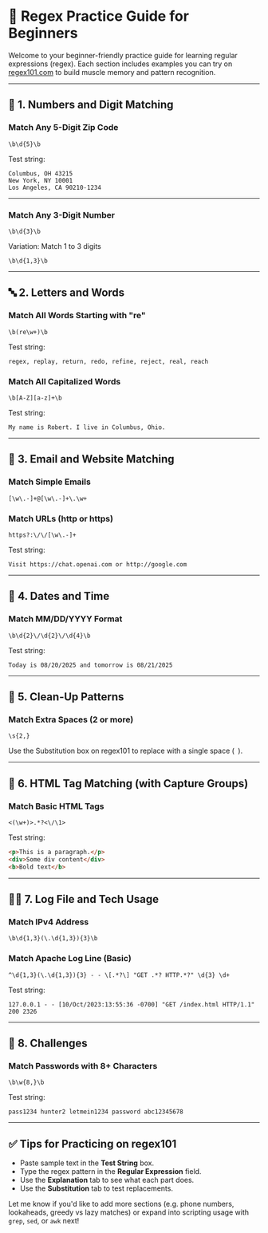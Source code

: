 # 📘 Regex Practice Guide for Beginners

Welcome to your beginner-friendly practice guide for learning regular expressions (regex). Each section includes examples you can try on [regex101.com](https://regex101.com) to build muscle memory and pattern recognition.

---

## 🔢 1. Numbers and Digit Matching

### Match Any 5-Digit Zip Code

```regex
\b\d{5}\b
```

Test string:

```
Columbus, OH 43215
New York, NY 10001
Los Angeles, CA 90210-1234
```

---

### Match Any 3-Digit Number

```regex
\b\d{3}\b
```

Variation: Match 1 to 3 digits

```regex
\b\d{1,3}\b
```

---

## 🔤 2. Letters and Words

### Match All Words Starting with "re"

```regex
\b(re\w+)\b
```

Test string:

```
regex, replay, return, redo, refine, reject, real, reach
```

### Match All Capitalized Words

```regex
\b[A-Z][a-z]+\b
```

Test string:

```
My name is Robert. I live in Columbus, Ohio.
```

---

## 📧 3. Email and Website Matching

### Match Simple Emails

```regex
[\w\.-]+@[\w\.-]+\.\w+
```

### Match URLs (http or https)

```regex
https?:\/\/[\w\.-]+
```

Test string:

```
Visit https://chat.openai.com or http://google.com
```

---

## 📅 4. Dates and Time

### Match MM/DD/YYYY Format

```regex
\b\d{2}\/\d{2}\/\d{4}\b
```

Test string:

```
Today is 08/20/2025 and tomorrow is 08/21/2025
```

---

## 🧼 5. Clean-Up Patterns

### Match Extra Spaces (2 or more)

```regex
\s{2,}
```

Use the Substitution box on regex101 to replace with a single space (` `).

---

## 🔖 6. HTML Tag Matching (with Capture Groups)

### Match Basic HTML Tags

```regex
<(\w+)>.*?<\/\1>
```

Test string:

```html
<p>This is a paragraph.</p>
<div>Some div content</div>
<b>Bold text</b>
```

---

## 🕵️‍♂️ 7. Log File and Tech Usage

### Match IPv4 Address

```regex
\b\d{1,3}(\.\d{1,3}){3}\b
```

### Match Apache Log Line (Basic)

```regex
^\d{1,3}(\.\d{1,3}){3} - - \[.*?\] "GET .*? HTTP.*?" \d{3} \d+
```

Test string:

```
127.0.0.1 - - [10/Oct/2023:13:55:36 -0700] "GET /index.html HTTP/1.1" 200 2326
```

---

## 🧩 8. Challenges

### Match Passwords with 8+ Characters

```regex
\b\w{8,}\b
```

Test string:

```
pass1234 hunter2 letmein1234 password abc12345678
```

---

## ✅ Tips for Practicing on regex101

* Paste sample text in the **Test String** box.
* Type the regex pattern in the **Regular Expression** field.
* Use the **Explanation** tab to see what each part does.
* Use the **Substitution** tab to test replacements.

Let me know if you'd like to add more sections (e.g. phone numbers, lookaheads, greedy vs lazy matches) or expand into scripting usage with `grep`, `sed`, or `awk` next!
